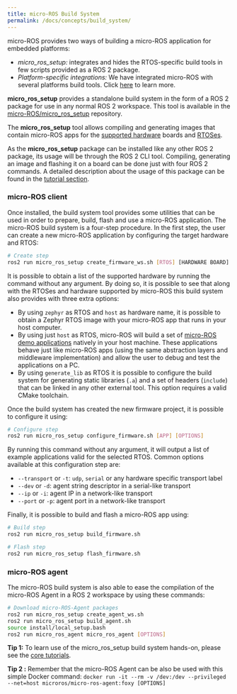 ```yaml
---
title: micro-ROS Build System
permalink: /docs/concepts/build_system/
---
```


micro-ROS provides two ways of building a micro-ROS application for embedded platforms:
- _micro_ros_setup:_ integrates and hides the RTOS-specific build tools in few scripts provided as a ROS 2 package.
- _Platform-specific integrations:_ We have integrated micro-ROS with several platforms build tools. Click [here](/docs/concepts/build_system/external_build_systems/) to learn more.

**micro_ros_setup** provides a standalone build system in the form of a ROS 2 package for use in any normal ROS 2 workspace. This tool is available in the [micro-ROS/micro_ros_setup](https://github.com/micro-ROS/micro_ros_setup) repository.

The **micro_ros_setup** tool allows compiling and generating images that contain micro-ROS apps for the [supported hardware](/docs/overview/hardware/) boards and [RTOSes](/docs/concepts/rtos/).

As the **micro_ros_setup** package can be installed like any other ROS 2 package, its usage will be through the ROS 2 CLI tool. Compiling, generating an image and flashing it on a board can be done just with four ROS 2 commands. A detailed description about the usage of this package can be found in the [tutorial section](/docs/tutorials/core/first_application_rtos/).

### micro-ROS client

Once installed, the build system tool provides some utilities that can be used in order to prepare, build, flash and use a micro-ROS application. The micro-ROS build system is a four-step procedure. In the first step, the user can create a new micro-ROS application by configuring the target hardware and RTOS:

```bash
# Create step
ros2 run micro_ros_setup create_firmware_ws.sh [RTOS] [HARDWARE BOARD]
```

It is possible to obtain a list of the supported hardware by running the command without any argument. By doing so, it is possible to see that along with the RTOSes and hardware supported by micro-ROS this build system also provides with three extra options:
- By using `zephyr` as RTOS and `host` as hardware name, it is possible to obtain a Zephyr RTOS image with your micro-ROS app that runs in your host computer. 
- By using just `host` as RTOS, micro-ROS will build a set of [micro-ROS demo applications](https://github.com/micro-ROS/micro-ROS-demos) natively in your host machine. These applications behave just like micro-ROS apps (using the same abstraction layers and middleware implementation) and allow the user to debug and test the applications on a PC.
- By using `generate_lib` as RTOS it is possible to configure the build system for generating static libraries (`.a`) and a set of headers (`include`) that can be linked in any other external tool. This option requires a valid CMake toolchain.

Once the build system has created the new firmware project, it is possible to configure it using:

```bash
# Configure step
ros2 run micro_ros_setup configure_firmware.sh [APP] [OPTIONS]
```

By running this command without any argument, it will output a list of example applications valid for the selected RTOS.
Common options available at this configuration step are:
  - `--transport` or `-t`: `udp`, `serial` or any hardware specific transport label
  - `--dev` or `-d`: agent string descriptor in a serial-like transport
  - `--ip` or `-i`: agent IP in a network-like transport
  - `--port` or `-p`: agent port in a network-like transport


Finally, it is possible to build and flash a micro-ROS app using:

```bash
# Build step
ros2 run micro_ros_setup build_firmware.sh

# Flash step
ros2 run micro_ros_setup flash_firmware.sh
```

### micro-ROS agent

The micro-ROS build system is also able to ease the compilation of the micro-ROS Agent in a ROS 2 workspace by using these commands:

```bash
# Download micro-ROS-Agent packages
ros2 run micro_ros_setup create_agent_ws.sh
ros2 run micro_ros_setup build_agent.sh
source install/local_setup.bash
ros2 run micro_ros_agent micro_ros_agent [OPTIONS]
```

**Tip 1:** To learn use of the micro_ros_setup build system hands-on, please see the [core tutorials](https://micro-ros.github.io/docs/tutorials/core/first_application_rtos/).

**Tip 2 :** Remember that the micro-ROS Agent can be also be used with this simple Docker command: `docker run -it --rm -v /dev:/dev --privileged --net=host microros/micro-ros-agent:foxy [OPTIONS]`
